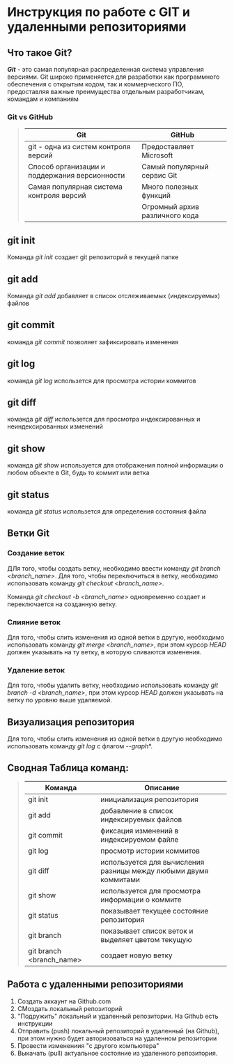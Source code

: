 # Инструкция по работе с GIT и удаленными репозиториями

## Что такое Git?

*__Git__* - это самая популярная распределенная система управления версиями. Git широко применяется для разработки как программного обеспечения с открытым кодом, так и коммерческого ПО, предоставляя важные преимущества отдельным разработчикам, командам и компаниям

### Git vs GitHub

> |Git|GitHub|
> |-------------|---------------------|
> |git  - одна из систем контроля версий| Предоставляет Microsoft|
> |Способ организации и поддержания версионности| Самый популярный сервис Git|
> |Самая популярная система контроля версий| Много полезных функций|
> | | Огромный архив различного кода|


## git init

Команда *git init* создает git репозиторий в текущей папке

## git add

Команда *git add* добавляет в список отслеживаемых (индексируемых) файлов

## git commit

команда *git commit* позволяет зафиксировать изменения

## git log

команда *git log* использется для просмотра истории коммитов

## git diff

команда *git diff* использется для просмотра индексированных и неиндексированных изменений

## git show

команда *git show* используется для отображения полной информации о любом объекте в Git, будь то коммит или ветка

## git status

команда *git status* использется для определения состояния файла

## Ветки Git

### Создание веток

ДЛя того, чтобы создать ветку, необходимо ввести команду *git branch <branch_name>*. Для того, чтобы переключиться в ветку, необходимо использовать команду *git checkout <branch_name>*.

Команда *git checkout -b <branch_name>* одновременно создает и переключается на созданную ветку.

### Слияние веток

Для того, чтобы слить изменения из одной ветки в другую, необходимо использовать команду *git merge <branch_name>*, при этом курсор *HEAD* должен указывать на ту ветку, в которую сливаются изменения.

### Удаление веток

Для того, чтобы удалить ветку, необходимо использовать команду *git branch -d <branch_name>*, при этом курсор *HEAD* должен указывать на ветку по уровню выше удаляемой.

## Визуализация репозитория
Для того, чтобы слить изменения из одной ветки в другую необходимо использовать команду *git log* с флагом  *--graph**.

## Сводная Таблица команд:

> |Команда|Описание|
> |-------------|---------------------|
> |git init| инициализация репозитория|
> |git add | добавление в список индексируемых файлов|
> |git commit | фиксация изменений в индексируемом файле|
> |git log | просмотр истории коммитов|
> |git diff | используется для вычисления разницы между любыми двумя коммитами|
> |git show | используется для просмотра информации о коммите|
> |git status |  показывает текущее состояние репозитория |
> |git branch |  показывает список веток и выделяет цветом текущую |
> |git branch <branch_name>|  создает новую ветку |

## Работа с удаленными репозиториями
1. Создать аккаунт на Github.com
2. СМоздать локальный репозиторий
3. "Подружить" локальный и удаленный репозитории. На Github есть инструкции
4. Отправить (push) локальный репозиторий в удаленный (на Github), при этом нужно будет авторизоваться на удаленном репозитории
5. Провести изменениия "с другого компьютера"
6. Выкачать (pull) актуальное состояние из удаленного репозитория.